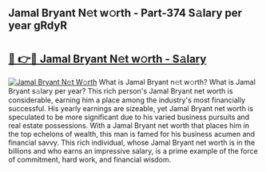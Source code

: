 ## Jamal Bryant N𝚎t w𝚘rth - Part-374 S𝚊lary per year gRdyR

# <h2><a href="http://gc1jsm.nevu.top/?p=Jamal+Bryant">🔗 👉🔴 Jamal Bryant N𝚎t w𝚘rth - S𝚊lary</a></h2>

[![Jamal Bryant N𝚎t W𝚘rth](https://i.imgur.com/Oavwk0R.jpeg)](http://gc1jsm.nevu.top/?p=Jamal+Bryant)
What is Jamal Bryant n𝚎t w𝚘rth? What is Jamal Bryant s𝚊lary per year?
This rich person's Jamal Bryant net worth is considerable, earning him a place among the industry's most financially successful. His yearly earnings are sizeable, yet Jamal Bryant net worth is speculated to be more significant due to his varied business pursuits and real estate possessions. With a Jamal Bryant net worth that places him in the top echelons of wealth, this man is famed for his business acumen and financial savvy. This rich individual, whose Jamal Bryant net worth is in the billions and who earns an impressive salary, is a prime example of the force of commitment, hard work, and financial wisdom.
